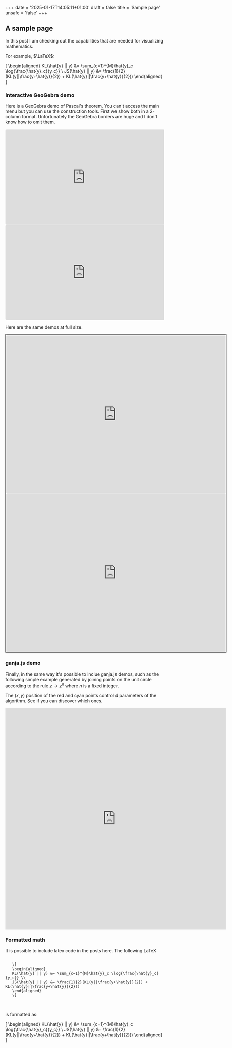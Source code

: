 +++
date = '2025-01-17T14:05:11+01:00'
draft = false
title = 'Sample page'
unsafe = 'false'
+++

## A sample page

In this post I am checking out the capabilities that are needed for visualizing mathematics.

For example, $\LaTeX$: 

\[
\begin{aligned}
KL(\hat{y} || y) &= \sum_{c=1}^{M}\hat{y}_c \log{\frac{\hat{y}_c}{y_c}} \\
JS(\hat{y} || y) &= \frac{1}{2}(KL(y||\frac{y+\hat{y}}{2}) + KL(\hat{y}||\frac{y+\hat{y}}{2}))
\end{aligned}
\]

### Interactive GeoGebra demo

Here is a GeoGebra demo of Pascal's theorem. You can't access the main menu but you can use the construction tools.
First we show both in a 2-column format. Unfortunately the GeoGebra borders are huge and I don't know how to omit them.

<div class="two-column-container">
  <div class="column">
   <iframe src="https://www.geogebra.org/geometry/v7ecqzxy?embed" width="100%" height="300px" style="border: 1px solid #e4e4e4;border-radius: 4px;" frameborder="0"></iframe>
  </div>
  <div class="column">
      <iframe src="https://www.geogebra.org/geometry/zr8z2gsj?embed" width="100%" height="300px" style="border: 1px solid #e4e4e4;border-radius: 4px;" frameborder="0"></iframe> 
  </div>
</div>

Here are the same demos at full size.

<div style="width: 700px; height: auto; overflow: scroll; border: 1px solid ;">
<iframe src="https://www.geogebra.org/geometry/v7ecqzxy?embed" width="700" height="500" allowfullscreen style="border: 1px solid #e4e4e4;border-radius: 4px;" frameborder="0"></iframe>
<iframe src="https://www.geogebra.org/geometry/zr8z2gsj?embed" width="700px" height="500" allowfullscreen style="border: 1px solid #e4e4e4;border-radius: 4px;" frameborder="0"></iframe>
</div>

### ganja.js demo

Finally, in the same way it's possible to inclue ganja.js demos, such as the following simple example generated by joining points on the unit circle according to the rule $z \rightarrow z^n$ where $n$ is a fixed integer. 

The $(x,y)$ position of the red and cyan points control 4 parameters of the algorithm. See if you can discover which ones.

<div>
<iframe src="https://enki.ws/ganja.js/examples/coffeeshop.html#4tj6k7H3x&fullscreen" style="border:none;" width="700px" height="700px" title="Constrained triangle motion"></iframe>
</div>


### Formatted math

It is possible to include latex code in the posts here. The following LaTeX

<pre class="mylatex">
<code class="language-latex"> 
   \[ 
   \begin{aligned}
   KL(\hat{y} || y) &= \sum_{c=1}^{M}\hat{y}_c \log{\frac{\hat{y}_c}{y_c}} \\
   JS(\hat{y} || y) &= \frac{1}{2}(KL(y||\frac{y+\hat{y}}{2}) + KL(\hat{y}||\frac{y+\hat{y}}{2}))
   \end{aligned}
   \]
   </code>
   </pre>

is formatted as:

  \[ 
   \begin{aligned}
   KL(\hat{y} || y) &= \sum_{c=1}^{M}\hat{y}_c \log{\frac{\hat{y}_c}{y_c}} \\
   JS(\hat{y} || y) &= \frac{1}{2}(KL(y||\frac{y+\hat{y}}{2}) + KL(\hat{y}||\frac{y+\hat{y}}{2}))
   \end{aligned}
   \]
<!-- 
<pre><code class="language-java">
	public TetrahedralGroup convertToProjective()	{
		if ( !(metric == Pn.EUCLIDEAN && dimension == 3)) return this;
		TetrahedralGroup tg = instanceOf(p, q, r, mirrorGroup, name);
		return _convertToProjective(tg);
	}
</code></pre> -->





